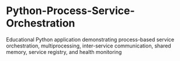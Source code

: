 # Python-Process-Service-Orchestration
Educational Python application demonstrating process-based service orchestration, multiprocessing, inter-service communication, shared memory, service registry, and health monitoring
